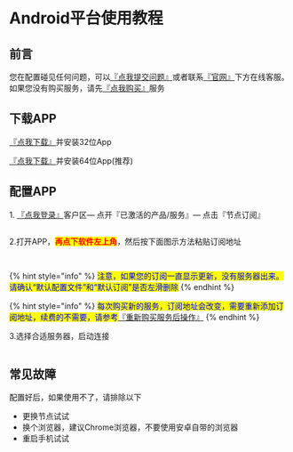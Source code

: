 # Android平台使用教程

## 前言

您在配置碰见任何问题，可以[『点我提交问题』](https://www.lengjiao.me/submitticket.php)或者联系[『官网』](https://www.lengjiao.me)下方在线客服。如果您没有购买服务，请先[『点我购买』](https://www.lengjiao.me/cart.php)服务

## 下载APP

[『点我下载』](https://cdn.jsdelivr.net/gh/LengJiaoSupport/LengJiaoSupport/2v/Client/LJ-1.apk)并安装32位App

[『点我下载』](https://alumninpustedutw-my.sharepoint.com/:u:/g/personal/empty\_alumni\_npust\_edu\_tw/EWuKCHhp2CZFnqsU-vqgNp8B\_XysKLHj2etv6o1ujlClPQ?download=1)并安装64位App(推荐)

## 配置APP

1\. [『点我登录』](https://www.lengjiao.me/clientarea.php)客户区— 点开『已激活的产品/服务』— 点击『节点订阅』

<div align="left">

<figure><img src="https://pic.imgdb.cn/item/65a2b759871b83018ac60f48.png" alt=""><figcaption></figcaption></figure>

</div>

2.打开APP，<mark style="color:red;">**再点下软件左上角**</mark>，然后按下面图示方法粘贴订阅地址

<div align="left">

<figure><img src="https://pic.imgdb.cn/item/65a2b759871b83018ac610b7.png" alt=""><figcaption></figcaption></figure>

</div>

<div align="left">

<figure><img src="https://pic.imgdb.cn/item/65a2b759871b83018ac611d3.png" alt=""><figcaption></figcaption></figure>

</div>

{% hint style="info" %}
<mark style="color:blue;">注意，如果您的订阅一直显示更新，没有服务器出来。请确认“默认配置文件”和“默认订阅”是否左滑删除</mark>
{% endhint %}

{% hint style="info" %}
<mark style="color:blue;">每次购买新的服务，订阅地址会改变，需要重新添加订阅地址，续费的不需要，请参考</mark>[『重新购买服务后操作』](../chang-jian-wen-ti/zhong-xin-gou-mai-fu-wu-hou-cao-zuo.md)
{% endhint %}

3.选择合适服务器，启动连接

<div align="left">

<figure><img src="https://pic.imgdb.cn/item/65a2b75a871b83018ac61317.png" alt=""><figcaption></figcaption></figure>

</div>

## 常见故障

配置好后，如果使用不了，请排除以下

* 更换节点试试
* 换个浏览器，建议Chrome浏览器，不要使用安卓自带的浏览器
* 重启手机试试
